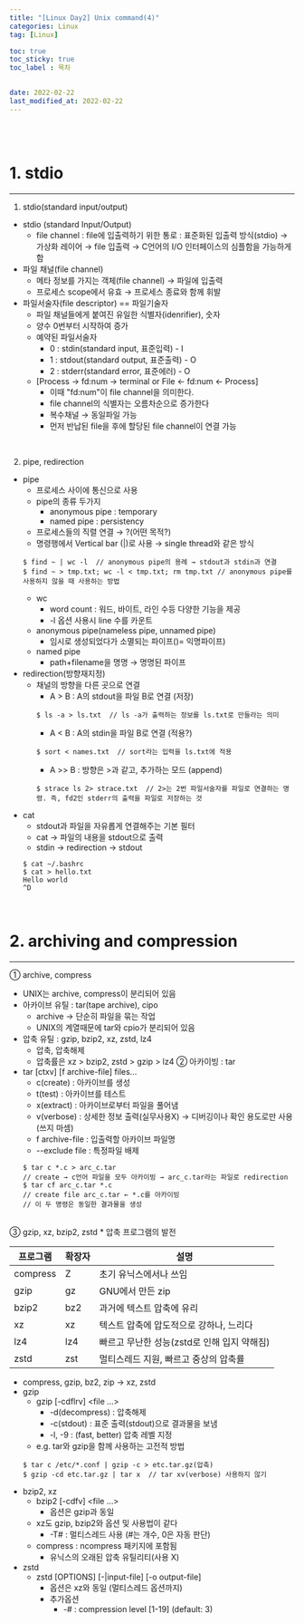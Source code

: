 ```yaml
---
title: "[Linux Day2] Unix command(4)"
categories: Linux
tag: [Linux]

toc: true
toc_sticky: true
toc_label : 목차

 
date: 2022-02-22
last_modified_at: 2022-02-22
---
```

<br>
<br>

# 1. stdio
---
1. stdio(standard input/output)
  * stdio (standard Input/Output)
    - file channel : file에 입출력하기 위한 통로 : 표준화된 입출력 방식(stdio) → 가상화 레이어 → file 입출력 → C언어의 I/O 인터페이스의 심플함을 가능하게 함
  * 파일 채널(file channel)
    - 메타 정보를 가지는 객체(file channel) → 파일에 입출력 
    - 프로세스 scope에서 유효 → 프로세스 종료와 함께 휘발
  * 파일서술자(file descriptor) == 파일기술자
    - 파일 채널들에게 붙여진 유일한 식별자(idenrifier), 숫자
    - 양수 0번부터 시작하여 증가
    - 예약된 파일서술자
      +  0 : stdin(standard input, 표준입력) - I
      +  1 : stdout(standard output, 표준출력) - O
      +  2 : stderr(standard error, 표준에러) - O
    - [Process → fd:num → terminal or File ← fd:num ← Process]
      +  이때 "fd:num"이 file channel을 의미한다.
      +  file channel의 식별자는 오름차순으로 증가한다
      +  복수채널 → 동일파일 가능
      +  먼저 반납된 file을 후에 할당된 file channel이 연결 가능
<br>

2. pipe, redirection
  * pipe
    - 프로세스 사이에 통신으로 사용
    - pipe의 종류 두가지
      + anonymous pipe : temporary
      + named pipe : persistency
    - 프로세스들의 직렬 연결 → ?(어떤 목적?)
    - 명령행에서 Vertical bar (|)로 사용 → single thread와 같은 방식
    ```
    $ find ~ | wc -l  // anonymous pipe의 용례 → stdout과 stdin과 연결
    $ find ~ > tmp.txt; wc -l < tmp.txt; rm tmp.txt // anonymous pipe를 사용하지 않을 때 사용하는 방법
    ```
    - wc
      + word count : 워드, 바이트, 라인 수등 다양한 기능을 제공
      + -l 옵션 사용시 line 수를 카운트
    - anonymous pipe(nameless pipe, unnamed pipe)
      + 임시로 생성되었다가 소멸되는 파이프()= 익명파이프)
    - named pipe
      + path+filename을 명명 → 명명된 파이프
  * redirection(방향재지정)
    - 채널의 방향을 다른 곳으로 연결
      + A > B : A의 stdout을 파일 B로 연결 (저장)
      ```
      $ ls -a > ls.txt  // ls -a가 출력하는 정보를 ls.txt로 만들라는 의미
      ```
      + A < B : A의 stdin을 파일 B로 연결 (적용?)
      ```
      $ sort < names.txt  // sort라는 입력을 ls.txt에 적용
      ```
      + A >> B : 방향은 >과 같고, 추가하는 모드 (append)
      ```
      $ strace ls 2> strace.txt  // 2>는 2번 파일서술자를 파일로 연결하는 명령. 즉, fd2인 stderr의 출력을 파일로 저장하는 것
      ```
  * cat
    - stdout과 파일을 자유롭게 연결해주는 기본 필터
    - cat → 파일의 내용을 stdout으로 출력
    - stdin → redirection → stdout
    ```
    $ cat ~/.bashrc
    $ cat > hello.txt
    Hello world
    ^D
    ```
<br>

# 2. archiving and compression
---
①  archive, compress
  * UNIX는 archive, compress이 분리되어 있음
  * 아카이브 유틸 : tar(tape archive), cipo
    - archive → 단순히 파일을 묶는 작업
    - UNIX의 계열때문에 tar와 cpio가 분리되어 있음
  * 압축 유틸 : gzip, bzip2, xz, zstd, lz4
    - 압축, 압축해제
    - 압축률은 xz > bzip2, zstd > gzip > lz4
②  아카이빙 : tar
  * tar [ctxv] [f archive-file] files...
    - c(create) : 아카이브를 생성
    - t(test) : 아카이브를 테스트
    - x(extract) : 아카이브로부터 파일을 풀어냄
    - v(verbose) : 상세한 정보 출력(실무사용X) → 디버깅이나 확인 용도로만 사용(쓰지 마셈)
    - f archive-file : 입출력할 아카이브 파일명
    - --exclude file : 특정파일 배제
    ```
    $ tar c *.c > arc_c.tar  
    // create → c언어 파일을 모두 아카이빙 → arc_c.tar라는 파일로 redirection
    $ tar cf arc_c.tar *.c
    // create file arc_c.tar ← *.c를 아카이빙
    // 이 두 명령은 동일한 결과물을 생성
    ```

<br>
③  gzip, xz, bzip2, zstd
  * 압축 프로그램의 발전

  | 프로그램 | 확장자 | 설명 |
  |---|---|---|
  | compress | Z | 초기 유닉스에서나 쓰임 |
  | gzip | gz | GNU에서 만든 zip |
  | bzip2 | bz2 | 과거에 텍스트 압축에 유리 |
  | xz | xz | 텍스트 압축에 압도적으로 강하나, 느리다 |
  | lz4 | lz4 | 빠르고 무난한 성능(zstd로 인해 입지 약해짐) |
  | zstd | zst | 멀티스레드 지원, 빠르고 중상의 압축률 |

  * compress, gzip, bz2, zip → xz, zstd
  * gzip
    - gzip [-cdflrv] <file ...>
      + -d(decompress) : 압축해제
      + -c(stdout) : 표준 출력(stdout)으로 결과물을 보냄
      + -l, -9 : (fast, better) 압축 레벨 지정
    - e.g. tar와 gzip을 함께 사용하는 고전적 방법
    ```
    $ tar c /etc/*.conf | gzip -c > etc.tar.gz(압축)
    $ gzip -cd etc.tar.gz | tar x  // tar xv(verbose) 사용하지 않기
    ```
  * bzip2, xz
    - bzip2 [-cdfv] <file ...>
      + 옵션은 gzip과 동일
    - xz도 gzip, bzip2와 옵션 및 사용법이 같다
      + -T# : 멀티스레드 사용 (#는 개수, 0은 자동 판단)
    - compress : ncompress 패키지에 포함됨
      + 유닉스의 오래된 압축 유틸리티(사용 X)
  * zstd
    - zstd [OPTIONS] [-|input-file] [-o output-file]
      + 옵션은 xz와 동일 (멀티스레드 옵션까지)
      + 추가옵션
        * -# : compression level [1-19] (default: 3)
<br>